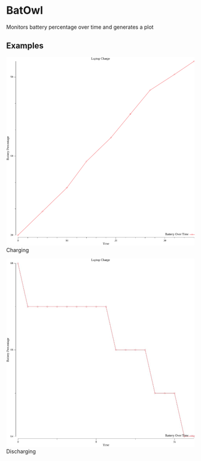 # BatOwl

Monitors battery percentage over time and generates a plot 

## Examples

![Charging Graph](https://github.com/screaminglineage/batowl/blob/main/examples/charging.png)
Charging

![Discharging Graph](https://github.com/screaminglineage/batowl/blob/main/examples/discharging.jpg)
Discharging
